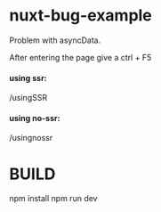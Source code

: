 # nuxt-bug-example

Problem with asyncData.

After entering the page give a ctrl + F5

#### using ssr:
/usingSSR

#### using no-ssr:
/usingnossr

# BUILD
npm install
npm run dev
